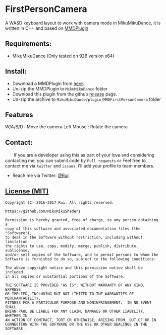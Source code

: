 FirstPersonCamera
========
A WASD keyboard layout to work with camera mode in MikuMikuDance, it is written in C++ and based on [MMDPlugin](https://bowlroll.net/file/135503)

Requirements:
-----------
* MikuMikuDance (Only tested on 926 version x64)

Install:
-----------
* Download a MMDPlugin from [here](https://bowlroll.net/file/135503).
* Un-zip the MMDPlugin to `MikuMikuDance` folder
* Download this plugin from the github [release](https://github.com/MikuMikuShaders/FirstPersonCamera/releases/download/v0.01/MMDFirstPersonCamera.rar) page.
* Un-zip the archive to `MikuMikuDance/plugin/MMDFirstPersonCamera` folder

Features
----------------
W/A/S/D : Move the camera
Left Mouse : Rotate the camera

Contact:
------------
　　If you are a developer using this as part of your love and considering contacting me, you can submit code by `Pull requests` or Feel free to contact me via `twitter` and `issues`, i'll add your profile to team members.

* Reach me via Twitter: [@Rui](https://twitter.com/Rui_cg).

[License (MIT)](https://raw.githubusercontent.com/MikuMikuShaders/LightBloom/master/LICENSE.txt)
-------------------------------------------------------------------------------
	Copyright (C) 2016-2017 Rui. All rights reserved.

	https://github.com/MikuMikuShaders

	Permission is hereby granted, free of charge, to any person obtaining a
	copy of this software and associated documentation files (the "Software"),
	to deal in the Software without restriction, including without limitation
	the rights to use, copy, modify, merge, publish, distribute, sublicense,
	and/or sell copies of the Software, and to permit persons to whom the
	Software is furnished to do so, subject to the following conditions:

	The above copyright notice and this permission notice shall be included
	in all copies or substantial portions of the Software.

	THE SOFTWARE IS PROVIDED "AS IS", WITHOUT WARRANTY OF ANY KIND, EXPRESS
	OR IMPLIED, INCLUDING BUT NOT LIMITED TO THE WARRANTIES OF MERCHANTABILITY,
	FITNESS FOR A PARTICULAR PURPOSE AND NONINFRINGEMENT.  IN NO EVENT SHALL
	BRIAN PAUL BE LIABLE FOR ANY CLAIM, DAMAGES OR OTHER LIABILITY, WHETHER IN
	AN ACTION OF CONTRACT, TORT OR OTHERWISE, ARISING FROM, OUT OF OR IN
	CONNECTION WITH THE SOFTWARE OR THE USE OR OTHER DEALINGS IN THE SOFTWARE.